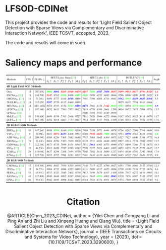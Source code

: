 # LFSOD-CDINet
This project provides the code and results for 'Light Field Salient Object Detection with Sparse Views via Complementary and Discriminative Interaction Network', IEEE TCSVT, accepted, 2023.

The code and results will come in soon.

# Saliency maps and performance

<div align=center>
  <img src="https://github.com/GilbertRC/LFSOD-CDINet/blob/main/Images/CDINet.png">
<div>

# Citation
@ARTICLE{Chen_2023_CDINet,
  author = {Yilei Chen and Gongyang Li and Ping An and Zhi Liu and Xinpeng Huang and Qiang Wu},
  title = {Light Field Salient Object Detection with Sparse Views via Complementary and Discriminative Interaction Network},
  journal = {IEEE Transactions on Circuits and Systems for Video Technology},
  year = {2023},
  doi = {10.1109/TCSVT.2023.3290600},
}
